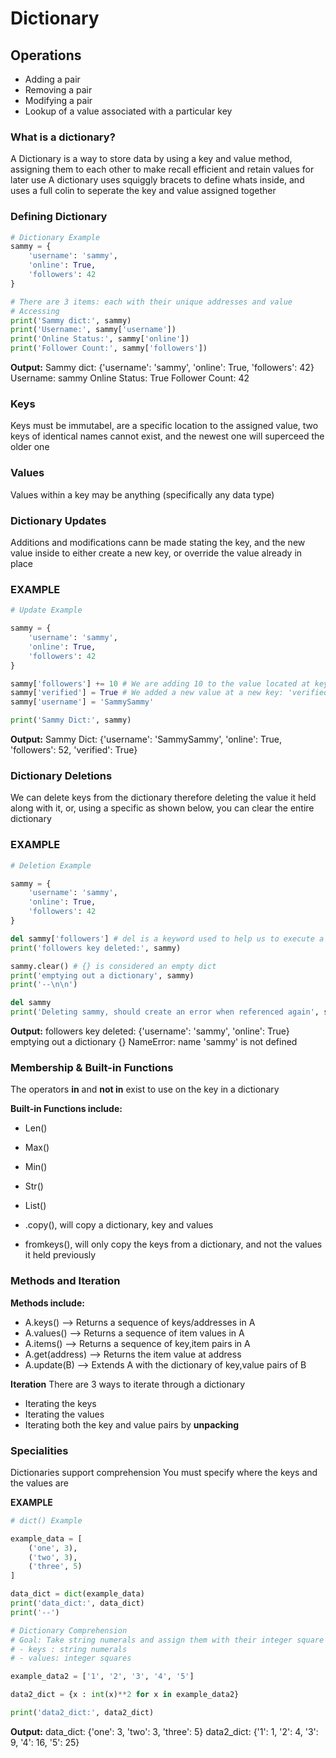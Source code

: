# Dictionary
## Operations
- Adding a pair
- Removing a pair
- Modifying a pair
- Lookup of a value associated with a particular key

### What is a dictionary? 
A Dictionary is a way to store data by using a key and value method, assigning them to each other to make recall efficient and retain values for later use
A dictionary uses squiggly bracets to define whats inside, and uses a full colin to seperate the key and value assigned together

### Defining  Dictionary
```python
# Dictionary Example
sammy = {
    'username': 'sammy',
    'online': True,
    'followers': 42
}

# There are 3 items: each with their unique addresses and value
# Accessing
print('Sammy dict:', sammy)
print('Username:', sammy['username'])
print('Online Status:', sammy['online'])
print('Follower Count:', sammy['followers'])
```
**Output:** 
Sammy dict: {'username': 'sammy', 'online': True, 'followers': 42}
Username: sammy
Online Status: True
Follower Count: 42

### Keys
Keys must be immutabel, are a specific location to the assigned value, two keys of identical names cannot exist, and the newest one will superceed the older one

### Values
Values within a key may be anything (specifically any data type)

### Dictionary Updates
Additions and modifications cann be made stating the key, and the new value inside to either create a new key, or override the value already in place
 
### EXAMPLE
```python
# Update Example

sammy = {
    'username': 'sammy',
    'online': True,
    'followers': 42
}

sammy['followers'] += 10 # We are adding 10 to the value located at key: 'followers'
sammy['verified'] = True # We added a new value at a new key: 'verified'
sammy['username'] = 'SammySammy'

print('Sammy Dict:', sammy)
```
**Output:** 
Sammy Dict: {'username': 'SammySammy', 'online': True, 'followers': 52, 'verified': True}

### Dictionary Deletions
We can delete keys from the dictionary therefore deleting the value it held along with it, or, using a specific as shown below, you can clear the entire dictionary

### EXAMPLE
```python
# Deletion Example

sammy = {
    'username': 'sammy',
    'online': True,
    'followers': 42
}

del sammy['followers'] # del is a keyword used to help us to execute a removal
print('followers key deleted:', sammy)

sammy.clear() # {} is considered an empty dict
print('emptying out a dictionary', sammy)
print('--\n\n')

del sammy
print('Deleting sammy, should create an error when referenced again', sammy)
```
**Output:** 
followers key deleted: {'username': 'sammy', 'online': True}
emptying out a dictionary {}
NameError: name 'sammy' is not defined

### Membership & Built-in Functions
The operators **in** and **not in** exist to use on the key in a dictionary

**Built-in Functions include:**
- Len()
- Max()
- Min()
- Str()
- List()

- .copy(), will copy a dictionary, key and values
- fromkeys(), will only copy the keys from a dictionary, and not the values it held previously

### Methods and Iteration
**Methods include:**
- A.keys() –> Returns a sequence of keys/addresses in A
- A.values() –> Returns a sequence of item values in A
- A.items() –> Returns a sequence of key,item pairs in A
- A.get(address) –> Returns the item value at address
- A.update(B) –> Extends A with the dictionary of key,value pairs of B

**Iteration**
There are 3 ways to iterate through a dictionary
- Iterating the keys
- Iterating the values
- Iterating both the key and value pairs by **unpacking**

### Specialities
Dictionaries support comprehension
You must specify where the keys and the values are

**EXAMPLE**
```python
# dict() Example

example_data = [
    ('one', 3),
    ('two', 3),
    ('three', 5)
]

data_dict = dict(example_data)
print('data_dict:', data_dict)
print('--')

# Dictionary Comprehension
# Goal: Take string numerals and assign them with their integer square
# - keys : string numerals
# - values: integer squares

example_data2 = ['1', '2', '3', '4', '5']

data2_dict = {x : int(x)**2 for x in example_data2}

print('data2_dict:', data2_dict)
```
**Output:** 
data_dict: {'one': 3, 'two': 3, 'three': 5}
data2_dict: {'1': 1, '2': 4, '3': 9, '4': 16, '5': 25}
